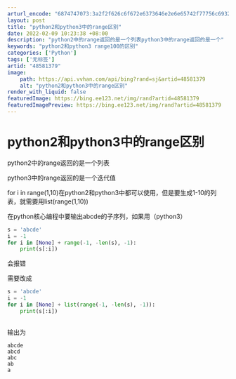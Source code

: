 ```yaml
---
arturl_encode: "6874747073:3a2f2f626c6f672e6373646e2e6e65742f77756c6932343936:2f61727469636c652f64657461696c732f3438353831333739"
layout: post
title: "python2和python3中的range区别"
date: 2022-02-09 10:23:38 +08:00
description: "python2中的range返回的是一个列表python3中的range返回的是一个"
keywords: "python2和python3 range100的区别"
categories: ['Python']
tags: ['无标签']
artid: "48581379"
image:
    path: https://api.vvhan.com/api/bing?rand=sj&artid=48581379
    alt: "python2和python3中的range区别"
render_with_liquid: false
featuredImage: https://bing.ee123.net/img/rand?artid=48581379
featuredImagePreview: https://bing.ee123.net/img/rand?artid=48581379
---
```


# python2和python3中的range区别

python2中的range返回的是一个列表

python3中的range返回的是一个迭代值

for i in range(1,10)在python2和python3中都可以使用，但是要生成1-10的列表，就需要用list(range(1,10))

在python核心编程中要输出abcde的子序列，如果用（python3）

```python
s = 'abcde'
i = -1
for i in [None] + range(-1, -len(s), -1):
    print(s[:i])
```

会报错

需要改成

```python
s = 'abcde'
i = -1
for i in [None] + list(range(-1, -len(s), -1)):
    print(s[:i])
    
```

输出为

```plain
abcde
abcd
abc
ab
a
```
